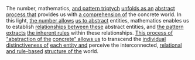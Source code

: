 
The number, mathematics, [and pattern triptych](2/2/2/1/1/_Pattern-Disruption) [unfolds as an](3/3/2/2/.Narrative%20Shapes) [abstract process that](3/1/1/2/2/2/1/1/1/2/2/1/.Process) provides us with [a comprehension of](2/1/3/3/2/2/.Understanding) the concrete world. In this light, [the number allows](1/1/3/1/1/3/3/2/2/1/.Natural%20Numbers) [us to abstract](1/1/3/1/1/2/2/2/.Abstract) entities, mathematics enables us to establish [relationships between these](1/3/1/3/1/3/.Ecological%20Relationships) abstract entities, and [the pattern extracts](2/2/2/1/3/3/1/_Pattern-Irregularity) [the inherent rules](1/1/3/1/3/_Rule-Exception) within these relationships. [This process of](3/1/1/2/2/2/1/1/1/2/2/1/.Process) ["abstraction of the](1/1/2/3/_Abstraction%20of%20concrete) [concrete" allows us](1/1/3/1/1/2/1/2/.Concrete) to transcend the [individual distinctiveness of](1/1/3/1/2/2/.Dividual) [each entity and](3/1/3/3/1/2/2/3/3/_Individual-Collective) perceive the interconnected, [relational and rule-based](3/3/1/3/1/1/2/.Logical%20Analysis) [structure of the](1/1/3/3/1/2/2/.Structure) world.

